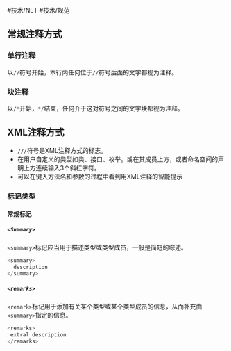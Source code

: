 #技术/NET  #技术/规范 

## 常规注释方式

### 单行注释

以`//`符号开始，本行内任何位于`//`符号后面的文字都视为注释。

### 块注释

以`/*`开始，`*/`结束，任何介于这对符号之间的文字块都视为注释。

## XML注释方式

- `///`符号是XML注释方式的标志。
- 在用户自定义的类型如类、接口、枚举。或在其成员上方，或者命名空间的声明上方连续输入3个斜杠字符。
- 可以在键入方法名和参数的过程中看到用XML注释的智能提示
### 标记类型

#### 常规标记

##### `<Summary>`

`<summary>`标记应当用于描述类型或类型成员，一般是简短的综述。

```C#
<summary>
  description
</summary>
```

##### `<remarks>`

`<remark>`标记用于添加有关某个类型或某个类型成员的信息，从而补充由`<summary>`指定的信息。

```C#
<remarks>
 extral description
</remarks>
```

